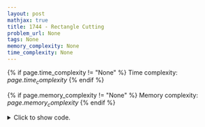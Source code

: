 ```yaml
---
layout: post
mathjax: true
title: 1744 - Rectangle Cutting
problem_url: None
tags: None
memory_complexity: None
time_complexity: None
---
```




{% if page.time_complexity != "None" %}
Time complexity: ${{ page.time_complexity }}$
{% endif %}

{% if page.memory_complexity != "None" %}
Memory complexity: ${{ page.memory_complexity }}$
{% endif %}

<details>
<summary>
<p style="display:inline">Click to show code.</p>
</summary>
```cpp
{% raw %}
using namespace std;
using vi = vector<int>;
using vvi = vector<vi>;
const int INF = 1e9;
int main(void)
{
    int a, b;
    cin >> a >> b;
    if (a < b)
        swap(a, b);
    vvi dp(a + 1, vi(b + 1, 0));
    for (int r = 1; r <= a; ++r)
    {
        for (int c = 1; c <= b; ++c)
        {
            if (r == c)
                continue;
            int &ans = dp[r][c] = INF;
            for (int k = 1; k < r; ++k)
                ans = min(ans, dp[k][c] + dp[r - k][c] + 1);
            for (int k = 1; k < c; ++k)
                ans = min(ans, dp[r][k] + dp[r][c - k] + 1);
        }
    }
    cout << dp[a][b] << endl;
    return 0;
}

{% endraw %}
```
</details>

